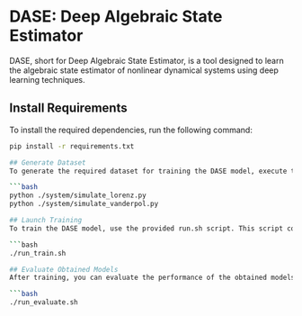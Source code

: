 # DASE: Deep Algebraic State Estimator

DASE, short for Deep Algebraic State Estimator, is a tool designed to learn the algebraic state estimator of nonlinear dynamical systems using deep learning techniques.

## Install Requirements

To install the required dependencies, run the following command:

```bash
pip install -r requirements.txt

## Generate Dataset
To generate the required dataset for training the DASE model, execute the following commands:

```bash
python ./system/simulate_lorenz.py
python ./system/simulate_vanderpol.py

## Launch Training
To train the DASE model, use the provided run.sh script. This script contains the necessary commands to initiate the training process.

```bash
./run_train.sh

## Evaluate Obtained Models
After training, you can evaluate the performance of the obtained models using the run_evaluate.sh script.

```bash
./run_evaluate.sh
